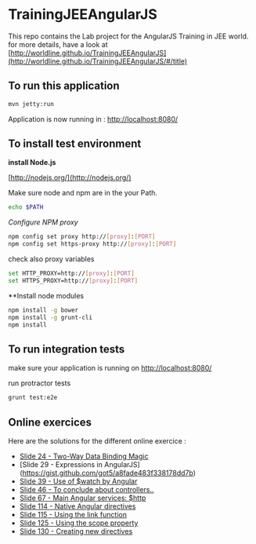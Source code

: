 # TrainingJEEAngularJS

This repo  contains the Lab project for the AngularJS Training in JEE world.
for more details, have a look at [http://worldline.github.io/TrainingJEEAngularJS](http://worldline.github.io/TrainingJEEAngularJS/#/title)

## To run this application

```bash
mvn jetty:run
```
Application is now running in : [http://localhost:8080/](http://localhost:8080/)

## To install test environment 

**install Node.js**

[http://nodejs.org/](http://nodejs.org/)

Make sure node and npm are in the your Path.
```bash
echo $PATH
```
_Configure NPM proxy_
```bash
npm config set proxy http://[proxy]:[PORT]
npm config set https-proxy http://[proxy]:[PORT]
```
check also proxy variables 
```bash
set HTTP_PROXY=http://[proxy]:[PORT]
set HTTPS_PROXY=http://[proxy]:[PORT]
```

**Install node modules

```bash
npm install -g bower
npm install -g grunt-cli
npm install
```

## To run integration tests 

make sure your application is running on  [http://localhost:8080/](http://localhost:8080/)

run protractor tests 
```bash
grunt test:e2e
```

## Online exercices
Here are the solutions for the different online exercice : 

* [Slide 24 - Two-Way Data Binding Magic](https://gist.github.com/got5/d699b5a4362d057fe995)
* [Slide 29 - Expressions in AngularJS] (https://gist.github.com/got5/a8fade483f338178dd7b)
* [Slide 39 - Use of $watch by Angular](https://gist.github.com/got5/a19fe6e66c3c9c927fad)
* [Slide 46 - To conclude about controllers..](https://gist.github.com/got5/65a58721d7ac7a2b8db3)
* [Slide 67 - Main Angular services: $http](https://gist.github.com/got5/e5eb8798533505f87329)
* [Slide 114 - Native Angular directives](https://gist.github.com/got5/ad8e4ccf9a5022509a7a)
* [Slide 115 - Using the link function](https://gist.github.com/got5/19d7a41a8b81c1200bdf)
* [Slide 125 - Using the scope property](https://gist.github.com/got5/378724ebc7fbf37628a0)
* [Slide 130 - Creating new directives](https://gist.github.com/got5/c93cecb0ed1f71a7ad67)